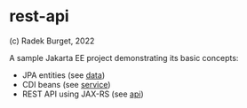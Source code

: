 # rest-api

(c) Radek Burget, 2022

A sample Jakarta EE project demonstrating its basic concepts:

- JPA entities (see [data](https://github.com/DIFS-Teaching/jakartaee-basic/tree/main/src/main/java/cz/vut/fit/pis/data))
- CDI beans (see [service](https://github.com/DIFS-Teaching/jakartaee-basic/tree/main/src/main/java/cz/vut/fit/pis/service))
- REST API using JAX-RS (see [api](https://github.com/DIFS-Teaching/jakartaee-basic/tree/main/src/main/java/cz/vut/fit/pis/api))

